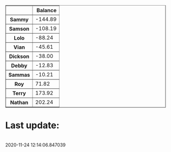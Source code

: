 <table border="1" class="dataframe">
  <thead>
    <tr style="text-align: right;">
      <th></th>
      <th>Balance</th>
    </tr>
  </thead>
  <tbody>
    <tr>
      <th>Sammy</th>
      <td>-144.89</td>
    </tr>
    <tr>
      <th>Samson</th>
      <td>-108.19</td>
    </tr>
    <tr>
      <th>Lolo</th>
      <td>-88.24</td>
    </tr>
    <tr>
      <th>Vian</th>
      <td>-45.61</td>
    </tr>
    <tr>
      <th>Dickson</th>
      <td>-38.00</td>
    </tr>
    <tr>
      <th>Debby</th>
      <td>-12.83</td>
    </tr>
    <tr>
      <th>Sammas</th>
      <td>-10.21</td>
    </tr>
    <tr>
      <th>Roy</th>
      <td>71.82</td>
    </tr>
    <tr>
      <th>Terry</th>
      <td>173.92</td>
    </tr>
    <tr>
      <th>Nathan</th>
      <td>202.24</td>
    </tr>
  </tbody>
</table><H1>Last update:</h1><br>2020-11-24 12:14:06.847039